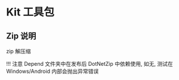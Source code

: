 # Kit 工具包

## Zip 说明
zip 解压缩

!!! 注意 Depend 文件夹中在发布后 DotNetZip 中依赖使用, 如无, 测试在 Windows/Android 内部会抛出异常错误 